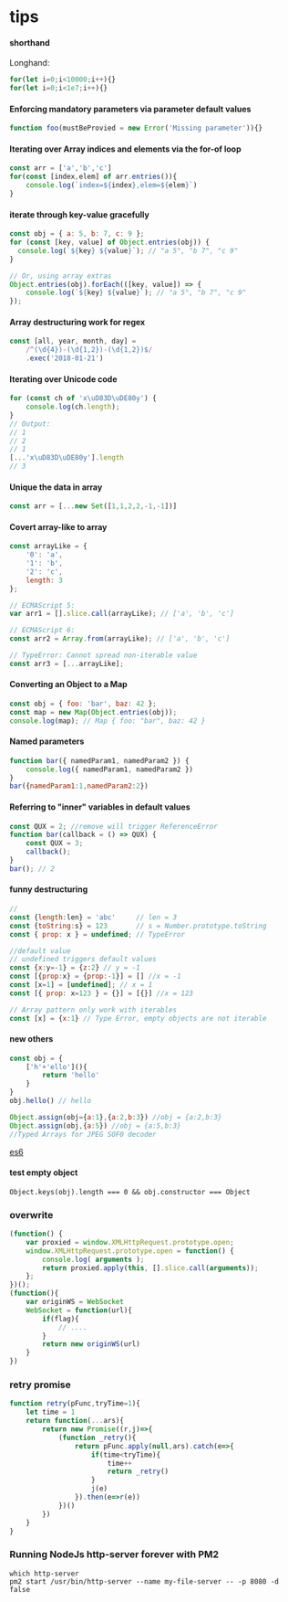 # tips

#### shorthand
Longhand:
```js
for(let i=0;i<10000;i++){}
for(let i=0;i<1e7;i++){}
```


#### Enforcing mandatory parameters via parameter default values
```js
function foo(mustBeProvied = new Error('Missing parameter')){}
```


#### Iterating over Array indices and elements via the for-of loop

```js
const arr = ['a','b','c']
for(const [index,elem] of arr.entries()){
    console.log(`index=${index},elem=${elem}`)
}
```

#### iterate through key-value gracefully
```js
const obj = { a: 5, b: 7, c: 9 };
for (const [key, value] of Object.entries(obj)) {
  console.log(`${key} ${value}`); // "a 5", "b 7", "c 9"
}

// Or, using array extras
Object.entries(obj).forEach(([key, value]) => {
    console.log(`${key} ${value}`); // "a 5", "b 7", "c 9"
});
```


#### Array destructuring work for regex
```js
const [all, year, month, day] = 
    /^(\d{4})-(\d{1,2})-(\d{1,2})$/
    .exec('2018-01-21')
```

#### Iterating over Unicode code

```js
for (const ch of 'x\uD83D\uDE80y') {
    console.log(ch.length);
}
// Output:
// 1
// 2
// 1
[...'x\uD83D\uDE80y'].length
// 3
```

#### Unique the data in array
```js
const arr = [...new Set([1,1,2,2,-1,-1])]
```

#### Covert array-like to array
```js
const arrayLike = {
    '0': 'a',
    '1': 'b',
    '2': 'c',
    length: 3
};

// ECMAScript 5:
var arr1 = [].slice.call(arrayLike); // ['a', 'b', 'c']

// ECMAScript 6:
const arr2 = Array.from(arrayLike); // ['a', 'b', 'c']

// TypeError: Cannot spread non-iterable value
const arr3 = [...arrayLike];
```


#### Converting an Object to a Map

```js
const obj = { foo: 'bar', baz: 42 }; 
const map = new Map(Object.entries(obj));
console.log(map); // Map { foo: "bar", baz: 42 }
```

#### Named parameters
```js
function bar({ namedParam1, namedParam2 }) {
    console.log({ namedParam1, namedParam2 })
}
bar({namedParam1:1,namedParam2:2})
```

#### Referring to "inner" variables in default values

```js
const QUX = 2; //remove will trigger ReferenceError
function bar(callback = () => QUX) { 
    const QUX = 3;
    callback();
}
bar(); // 2
```

#### funny destructuring

```js
// 
const {length:len} = 'abc'     // len = 3
const {toString:s} = 123       // s = Number.prototype.toString
const { prop: x } = undefined; // TypeError

//default value
// undefined triggers default values
const {x:y=-1} = {z:2} // y = -1 
const [{prop:x} = {prop:-1}] = [] //x = -1 
const [x=1] = [undefined]; // x = 1 
const [{ prop: x=123 } = {}] = [{}] //x = 123

// Array pattern only work with iterables
const [x] = {x:1} // Type Error, empty objects are not iterable 
```


#### new others
```js
const obj = {
    ['h'+'ello'](){
        return 'hello'
    }
}
obj.hello() // hello

Object.assign(obj={a:1},{a:2,b:3}) //obj = {a:2,b:3}
Object.assign(obj,{a:5}) //obj = {a:5,b:3}
//Typed Arrays for JPEG SOF0 decoder 
```

[es6](http://exploringjs.com/es6)


#### test empty object  
`Object.keys(obj).length === 0 && obj.constructor === Object`

### overwrite
```js
(function() {
    var proxied = window.XMLHttpRequest.prototype.open;
    window.XMLHttpRequest.prototype.open = function() {
        console.log( arguments );
        return proxied.apply(this, [].slice.call(arguments));
    };
})();
(function(){
    var originWS = WebSocket
    WebSocket = function(url){
        if(flag){
            // ....
        }
        return new originWS(url)
    }
})
```


### retry promise
```js
function retry(pFunc,tryTime=1){
    let time = 1
    return function(...ars){
        return new Promise((r,j)=>{
            (function _retry(){
                return pFunc.apply(null,ars).catch(e=>{
                    if(time<tryTime){
                        time++
                        return _retry()  
                    }
                    j(e)
                }).then(e=>r(e))
            })()
        })
    }
}
```

### Running NodeJs http-server forever with PM2
`which http-server`  
`pm2 start /usr/bin/http-server --name my-file-server -- -p 8080 -d false`  
